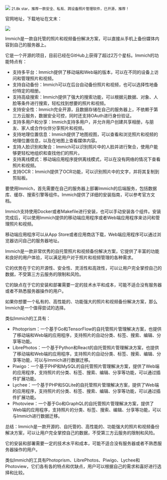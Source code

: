 <img src="/assets/image/240114-照片托管-1.png" style="max-width: 70%; height: auto;">
<small>21.8k star，推荐一款安全、私有、跨设备照片管理软件，已开源，推荐！</small>


官网地址，下载地址在文末：

![](/assets/image/240114-照片托管-1.png)

Immich是一款自托管的照片和视频备份解决方案，可以直接从手机上备份媒体内容到自己的服务器上。

它是一个开源的项目，目前已经在GitHub上获得了超过2万个星标。Immich的功能特点有：

- 支持多平台：Immich提供了移动端和Web端的版本，可以在不同的设备上访问和管理照片和视频。
- 支持自动备份：Immich可以在后台自动备份照片和视频，也可以选择性地备份特定的相册。
- 支持高级搜索：Immich提供了强大的搜索功能，可以根据元数据、对象、人脸等条件进行搜索，轻松找到想要的照片和视频。
- 支持安全性：Immich完全开源，且数据存储在自己的服务器上，不依赖于第三方云服务，数据安全可控，同时还支持OAuth进行身份验证。
- 支持多用户和分享：Immich支持多用户，并允许用户创建共享相册，与朋友、家人或合作伙伴分享照片和视频。
- 支持地理位置信息：Immich提供了地图视图，可以查看和浏览照片和视频的地理位置信息，以及在地图上查看媒体内容。
- 支持人脸识别和聚合：Immich可以识别照片中的人脸并进行聚合，使用户能够更轻松地组织和查找他们的照片。
- 支持离线模式：移动端应用程序提供离线模式，可以在没有网络的情况下查看照片和视频。
- 支持OCR：Immich提供了OCR功能，可以识别照片中的文字，并将其复制到剪贴板。

要使用Immich，首先需要在自己的服务器上部署Immich的后端服务，包括数据库、缓存、搜索引擎等组件。Immich提供了详细的安装指南，可以参考官方文档。

Immich支持使用Docker或者Makefile进行安装，也可以手动安装各个组件。安装完成后，可以使用Immich提供的移动端应用程序或者Web端应用程序来访问和管理照片和视频。

移动端应用程序可以从App Store或者应用商店下载，Web端应用程序可以通过浏览器访问自己的服务器地址。

Immich是一款非常优秀的自托管照片和视频备份解决方案，它提供了丰富的功能和良好的用户体验，可以满足用户对于照片和视频管理的各种需求。

它的优势在于它的开源性、安全性、灵活性和高效性，可以让用户完全掌控自己的数据，不受第三方云服务的限制和风险。

它的缺点在于它的安装和部署需要一定的技术水平和成本，可能不适合没有服务器或者不熟悉服务器操作的用户。

如果你想要一个私有的、高性能的、功能强大的照片和视频备份解决方案，那么Immich是一个值得尝试的选择。

类似Immich的工具有：

- Photoprism：一个基于Go和TensorFlow的自托管照片管理解决方案，也提供了移动端和Web端的应用程序，支持照片的自动分类、标签、搜索、编辑、分享等功能。
- LibrePhotos：一个基于Python和React的自托管照片管理解决方案，也提供了移动端和Web端的应用程序，支持照片的自动分类、标签、搜索、编辑、分享等功能，可以与Immich进行数据迁移。
- Piwigo：一个基于PHP和MySQL的自托管照片管理解决方案，提供了Web端的应用程序，支持照片的分类、标签、搜索、编辑、分享等功能，可以通过插件扩展功能。
- Lychee：一个基于PHP和SQLite的自托管照片管理解决方案，提供了Web端的应用程序，支持照片的分类、标签、搜索、编辑、分享等功能，可以通过插件扩展功能。
- Photoview：一个基于Go和GraphQL的自托管照片管理解决方案，提供了Web端的应用程序，支持照片的分类、标签、搜索、编辑、分享等功能，可以与Immich进行数据迁移。

总结：Immich是一款开源的、自托管的、高性能的、功能强大的照片和视频备份解决方案，可以让用户完全掌控自己的数据，不受第三方云服务的限制和风险。

它的安装和部署需要一定的技术水平和成本，可能不适合没有服务器或者不熟悉服务器操作的用户。

类似Immich的工具有Photoprism、LibrePhotos、Piwigo、Lychee和Photoview，它们各有各的特点和优缺点，用户可以根据自己的需求和喜好进行选择和比较。
